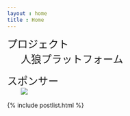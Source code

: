 ```yaml
---
layout : home
title : Home
---
```

<style>
  .projects dt{
    font-size: 1.5rem;
  }

  .projects dd {
    font-size: 1.5rem;
    margin-left: 2rem;
    margin-bottom: 1rem;
  }

</style>
<dl class="projects">
  <dt>プロジェクト</dt>
  <dd>人狼プラットフォーム</dd>
  <dt>スポンサー</dt>
  <dd><a href="https://rakumo.com/"><img src="{{ "/assets/img/rakumo.png" | prepend: site.baseurl }}"></a></dd>
</dl>
{% include postlist.html %}